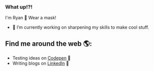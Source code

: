 ### What up!?! 
I'm Ryan 👋
Wear a mask!

- 🔭 I’m currently working on sharpening my skills to make cool stuff.

## Find me around the web 🌎:

- Testing ideas on <a href="https://codepen.io/ryandufrain"> Codepen</a> 🏓
- Writing blogs on <a href="https://www.linkedin.com/in/ryandufrain/">LinkedIn</a> 💼

<!--
**rdufrain/rdufrain** is a ✨ _special_ ✨ repository because its `README.md` (this file) appears on your GitHub profile.

Here are some ideas to get you started:

- 🌱 I’m currently learning ...
- 👯 I’m looking to collaborate on ...
- 🤔 I’m looking for help with ...
- 💬 Ask me about ...
- 📫 How to reach me: ...
- 😄 Pronouns: ...
- ⚡ Fun fact: ...
-->
